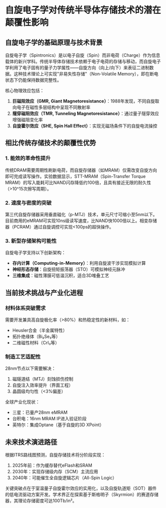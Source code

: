 
# 自旋电子学对传统半导体存储技术的潜在颠覆性影响

## 自旋电子学的基础原理与技术背景

自旋电子学（Spintronics）是以电子自旋（Spin）而非电荷（Charge）作为信息载体的新兴学科。传统半导体存储技术依赖于电子电荷的存储与移动，而自旋电子学利用了电子固有的量子力学属性——自旋方向（向上/向下）来表征二进制数据。这种技术理论上可实现"非易失性存储"（Non-Volatile Memory），即在断电状态下仍能保持数据完整性。

核心物理效应包括：
1. **巨磁阻效应（GMR, Giant Magnetoresistance）**：1988年发现，不同自旋取向电子在磁性多层结构中呈现不同散射率
2. **隧穿磁阻效应（TMR, Tunneling Magnetoresistance）**：通过量子隧穿效应增强磁阻变化率
3. **自旋霍尔效应（SHE, Spin Hall Effect）**：实现无磁场条件下的自旋电流操控

## 相比传统存储技术的颠覆性优势

### 1. 能效的革命性提升
传统DRAM需要周期性刷新电荷，而自旋存储器（如MRAM）仅需改变自旋方向即可完成读写操作。实验数据显示，STT-MRAM（Spin-Transfer Torque MRAM）的写入能耗可比NAND闪存降低约100倍，且具有接近无限的耐久性（>10^15次擦写周期）。

### 2. 速度与密度的突破
第三代自旋存储器采用垂直磁化（p-MTJ）技术，单元尺寸可缩小至5nm以下。目前商用的eMRAM可实现10ns级读写速度，比NAND快1000倍以上。相变存储器（PCRAM）通过自旋调控可实现<100ps的超快操作。

### 3. 新型存储架构可能性
自旋电子学支持以下创新架构：
- **存内计算（Computing-in-Memory）**：利用自旋波干涉实现模拟计算
- **神经形态存储**：自旋扭矩振荡器（STO）可模拟神经元脉冲
- **三维集成**：磁性薄膜可低温沉积，适合3D堆叠工艺

## 当前技术挑战与产业化进程

### 材料体系突破需求
需要开发兼具高自旋极化率（>80%）和热稳定性的新材料，如：
- Heusler合金（半金属特性）
- 拓扑绝缘体（Bi₂Se₃等）
- 二维磁性材料（CrI₃等）

### 制造工艺适配性
28nm节点以下需要解决：
1. 磁隧道结（MTJ）刻蚀损伤控制
2. 自旋注入效率提升（界面工程）
3. 晶圆级均匀性（<3%偏差）

全球产业化现状：
- 三星：已量产28nm eMRAM
- 台积电：16nm MRAM IP进入验证阶段
- 英特尔：集成Optane（基于自旋的3D XPoint）

## 未来技术演进路径

根据ITRS路线图预测，自旋存储技术将分阶段实现：
1. 2025年前：作为缓存替代eFlash和SRAM
2. 2030年：实现存储级内存（SCM）主流应用
3. 2040年：可能催生全自旋逻辑芯片（All-Spin Logic）

关键突破点在于室温量子自旋霍尔效应的实用化，以及自旋轨道矩（SOT）器件的低电流驱动方案开发。学术界正在探索基于斯格明子（Skyrmion）的赛道存储器，其理论存储密度可达100Tb/in²。
